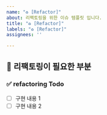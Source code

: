 ```yaml
---
name: "♻️ [Refactor]"
about: 리팩토링을 위한 이슈 템플릿 입니다.
title: "♻️ [Refactor]"
labels: "♻️ [Refactor]"
assignees: ''

---
```


## 🔨 리팩토링이 필요한 부분

### ✅ refactoring Todo
<!-- 리팩토링 항목을 나열합니다 -->
- [ ] 구현 내용 1
- [ ] 구현 내용 2

